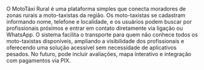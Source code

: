 O MotoTáxi Rural é uma plataforma simples que conecta moradores de zonas rurais a moto-taxistas da região. Os moto-taxistas se cadastram informando nome, telefone e localidade, e os usuários podem buscar por profissionais próximos e entrar em contato diretamente via ligação ou WhatsApp. O sistema facilita o transporte para quem não conhece todos os moto-taxistas disponíveis, ampliando a visibilidade dos profissionais e oferecendo uma solução acessível sem necessidade de aplicativos pesados. No futuro, pode incluir avaliações, mapa interativo e integração com pagamentos via PIX. 
